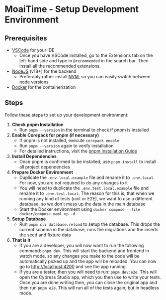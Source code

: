 # MoaiTime - Setup Development Environment

## Prerequisites

- [VSCode](https://code.visualstudio.com) for your IDE
  - Once you have VSCode installed, go to the Extensions tab on the left-hand side and type in `@recommended` in the search bar. Then install all the recommended extensions.
- [NodeJS](https://nodejs.org) (v18+) for the backend
  - Preferably rather install [NVM](https://github.com/nvm-sh/nvm), so you can easily switch between node versions
- [Docker](https://docs.docker.com/get-docker/) for the containerization

## Steps

Follow these steps to set up your development environment:

1. **Check pnpm Installation**
   - Run `pnpm --version` in the terminal to check if pnpm is installed
2. **Enable Corepack for pnpm (if necessary)**
   - If pnpm is not installed, execute `corepack enable`
   - Run `pnpm --version` again to verify installation
   - For detailed instructions, visit the [pnpm Installation Guide](https://pnpm.io/installation)
3. **Install Dependencies**
   - Once pnpm is confirmed to be installed, use `pnpm install` to install all project dependencies
4. **Prepare Docker Environment**
   - Duplicate the `.env.local.example` file and rename it to `.env.local`. For now, you are not required to do any changes to it
   - You will need to duplicate the `.env.test.local.example` file and rename it to `.env.test.local`. The reason for this is, that when we running any kind of tests (unit or E2E), we want to use a different database, so we don't mess up the data in the main database
   - Start the Docker environment using `docker compose --file docker/compose.yaml up -d`
5. **Setup Database**
   - Run `pnpm cli database:reload` to setup the database. This drops the current schema in the database, runs the migrations and the inserts the seed and fixture data
6. **That is It**
   - If you are a developer, you will now want to run the following command: `pnpm dev`. This will start the backend and frontend in watch mode, so any changes you make to the code will be automatically picked up and the app will be reloaded. You can now go to <http://localhost:4200> and see the app running.
   - If you are a tester, then you will need to run: `pnpm dev:e2e`. This will open the Cypress Studio app, which you then use to write your tests. Once you are done writing then, you can close the original app and then run `pnpm e2e`. This will run all of the tests again, but in headless mode.
